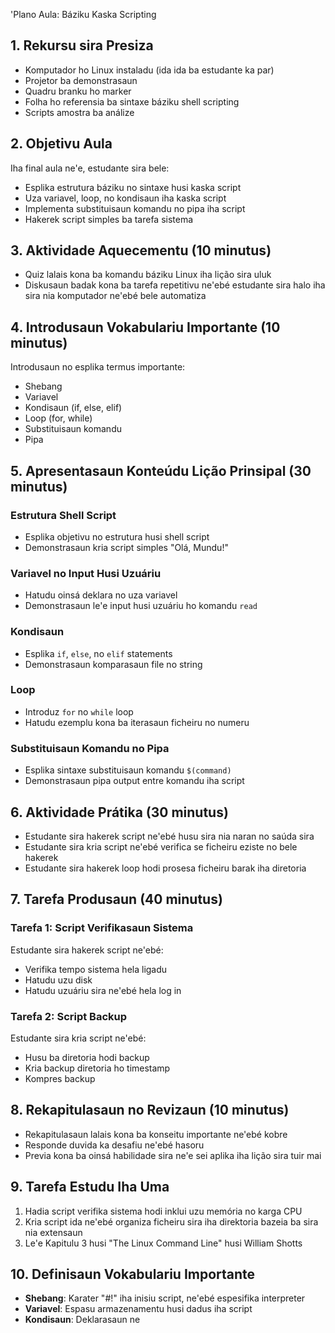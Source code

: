 'Plano Aula: Báziku Kaska Scripting

## 1. Rekursu sira Presiza

- Komputador ho Linux instaladu (ida ida ba estudante ka par)
- Projetor ba demonstrasaun
- Quadru branku ho marker
- Folha ho referensia ba sintaxe báziku shell scripting
- Scripts amostra ba análize

## 2. Objetivu Aula

Iha final aula ne'e, estudante sira bele:
- Esplika estrutura báziku no sintaxe husi kaska script
- Uza variavel, loop, no kondisaun iha kaska script
- Implementa substituisaun komandu no pipa iha script
- Hakerek script simples ba tarefa sistema

## 3. Aktividade Aquecementu (10 minutus)

- Quiz lalais kona ba komandu báziku Linux iha lição sira uluk
- Diskusaun badak kona ba tarefa repetitivu ne'ebé estudante sira halo iha sira nia komputador ne'ebé bele automatiza

## 4. Introdusaun Vokabulariu Importante (10 minutus)

Introdusaun no esplika termus importante:
- Shebang
- Variavel
- Kondisaun (if, else, elif)
- Loop (for, while)
- Substituisaun komandu
- Pipa

## 5. Apresentasaun Konteúdu Lição Prinsipal (30 minutus)

### Estrutura Shell Script
- Esplika objetivu no estrutura husi shell script
- Demonstrasaun kria script simples "Olá, Mundu!"

### Variavel no Input Husi Uzuáriu
- Hatudu oinsá deklara no uza variavel
- Demonstrasaun le'e input husi uzuáriu ho komandu `read`

### Kondisaun
- Esplika `if`, `else`, no `elif` statements
- Demonstrasaun komparasaun file no string

### Loop
- Introduz `for` no `while` loop
- Hatudu ezemplu kona ba iterasaun ficheiru no numeru

### Substituisaun Komandu no Pipa
- Esplika sintaxe substituisaun komandu `$(command)`
- Demonstrasaun pipa output entre komandu iha script

## 6. Aktividade Prátika (30 minutus)

- Estudante sira hakerek script ne'ebé husu sira nia naran no saúda sira
- Estudante sira kria script ne'ebé verifica se ficheiru eziste no bele hakerek
- Estudante sira hakerek loop hodi prosesa ficheiru barak iha diretoria

## 7. Tarefa Produsaun (40 minutus)

### Tarefa 1: Script Verifikasaun Sistema
Estudante sira hakerek script ne'ebé:
- Verifika tempo sistema hela ligadu
- Hatudu uzu disk
- Hatudu uzuáriu sira ne'ebé hela log in

### Tarefa 2: Script Backup
Estudante sira kria script ne'ebé:
- Husu ba diretoria hodi backup
- Kria backup diretoria ho timestamp
- Kompres backup

## 8. Rekapitulasaun no Revizaun (10 minutus)

- Rekapitulasaun lalais kona ba konseitu importante ne'ebé kobre
- Responde duvida ka desafiu ne'ebé hasoru
- Previa kona ba oinsá habilidade sira ne'e sei aplika iha lição sira tuir mai

## 9. Tarefa Estudu Iha Uma

1. Hadia script verifika sistema hodi inklui uzu memória no karga CPU
2. Kria script ida ne'ebé organiza ficheiru sira iha direktoria bazeia ba sira nia extensaun
3. Le'e Kapitulu 3 husi "The Linux Command Line" husi William Shotts

## 10. Definisaun Vokabulariu Importante

- **Shebang**: Karater "#!" iha inisiu script, ne'ebé espesifika interpreter
- **Variavel**: Espasu armazenamentu husi dadus iha script
- **Kondisaun**: Deklarasaun ne